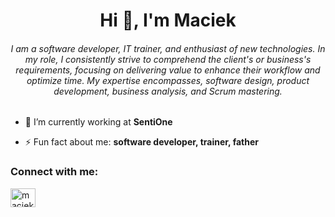 <h1 align="center">Hi 👋, I'm Maciek</h1>
<h6 align="center">I am a software developer, IT trainer, and enthusiast of new technologies. In my role, I consistently strive to comprehend the client's or business's requirements, focusing on delivering value to enhance their workflow and optimize time. My expertise encompasses, software design, product development, business analysis, and Scrum mastering.</h3>

- 🔭 I’m currently working at **SentiOne**

- ⚡ Fun fact about me:  **software developer, trainer, father**

<h3 align="left">Connect with me:</h3>
<p align="left">
<a href="https://linkedin.com/in/maciekek" target="blank"><img align="center" src="https://raw.githubusercontent.com/rahuldkjain/github-profile-readme-generator/master/src/images/icons/Social/linked-in-alt.svg" alt="maciekek" height="30" width="40" /></a>
</p>
